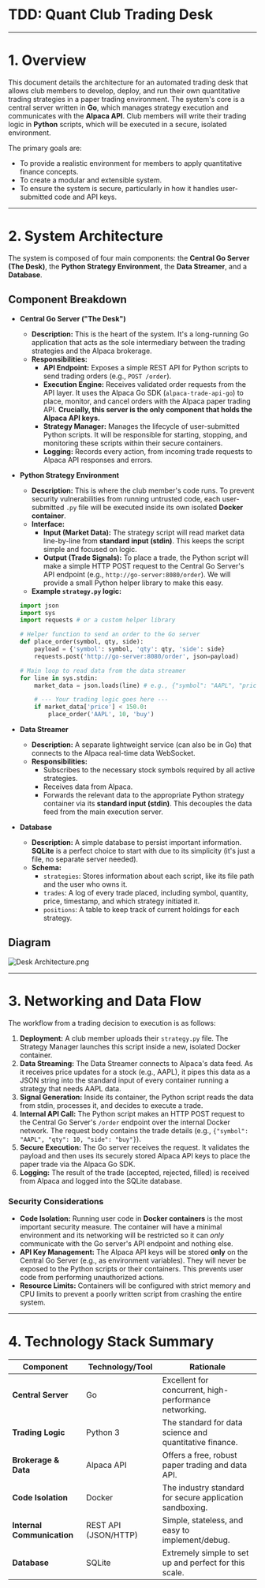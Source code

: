 # TDD: Quant Club Trading Desk

---

# **1. Overview**

This document details the architecture for an automated trading desk that allows club members to develop, deploy, and run their own quantitative trading strategies in a paper trading environment. The system's core is a central server written in **Go**, which manages strategy execution and communicates with the **Alpaca API**. Club members will write their trading logic in **Python** scripts, which will be executed in a secure, isolated environment.

The primary goals are:

- To provide a realistic environment for members to apply quantitative finance concepts.
- To create a modular and extensible system.
- To ensure the system is secure, particularly in how it handles user-submitted code and API keys.

---

# **2. System Architecture**

The system is composed of four main components: the **Central Go Server (The Desk)**, the **Python Strategy Environment**, the **Data Streamer**, and a **Database**.

## **Component Breakdown**

- **Central Go Server ("The Desk")**
    - **Description:** This is the heart of the system. It's a long-running Go application that acts as the sole intermediary between the trading strategies and the Alpaca brokerage.
    - **Responsibilities:**
        - **API Endpoint:** Exposes a simple REST API for Python scripts to send trading orders (e.g., `POST /order`).
        - **Execution Engine:** Receives validated order requests from the API layer. It uses the Alpaca Go SDK (`alpaca-trade-api-go`) to place, monitor, and cancel orders with the Alpaca paper trading API. **Crucially, this server is the only component that holds the Alpaca API keys.**
        - **Strategy Manager:** Manages the lifecycle of user-submitted Python scripts. It will be responsible for starting, stopping, and monitoring these scripts within their secure containers.
        - **Logging:** Records every action, from incoming trade requests to Alpaca API responses and errors.
- **Python Strategy Environment**
    - **Description:** This is where the club member's code runs. To prevent security vulnerabilities from running untrusted code, each user-submitted `.py` file will be executed inside its own isolated **Docker container**.
    - **Interface:**
        - **Input (Market Data):** The strategy script will read market data line-by-line from **standard input (stdin)**. This keeps the script simple and focused on logic.
        - **Output (Trade Signals):** To place a trade, the Python script will make a simple HTTP POST request to the Central Go Server's API endpoint (e.g., `http://go-server:8080/order`). We will provide a small Python helper library to make this easy.
    - **Example `strategy.py` logic:**
    
    ```python
    import json
    import sys
    import requests # or a custom helper library
    
    # Helper function to send an order to the Go server
    def place_order(symbol, qty, side):
        payload = {'symbol': symbol, 'qty': qty, 'side': side}
        requests.post('http://go-server:8080/order', json=payload)
    
    # Main loop to read data from the data streamer
    for line in sys.stdin:
        market_data = json.loads(line) # e.g., {"symbol": "AAPL", "price": 150.25}
    
        # --- Your trading logic goes here ---
        if market_data['price'] < 150.0:
            place_order('AAPL', 10, 'buy')
    ```
    
- **Data Streamer**
    - **Description:** A separate lightweight service (can also be in Go) that connects to the Alpaca real-time data WebSocket.
    - **Responsibilities:**
        - Subscribes to the necessary stock symbols required by all active strategies.
        - Receives data from Alpaca.
        - Forwards the relevant data to the appropriate Python strategy container via its **standard input (stdin)**. This decouples the data feed from the main execution server.
- **Database**
    - **Description:** A simple database to persist important information. **SQLite** is a perfect choice to start with due to its simplicity (it's just a file, no separate server needed).
    - **Schema:**
        - `strategies`: Stores information about each script, like its file path and the user who owns it.
        - `trades`: A log of every trade placed, including symbol, quantity, price, timestamp, and which strategy initiated it.
        - `positions`: A table to keep track of current holdings for each strategy.

## Diagram

![Desk Architecture.png](TDD%20Quant%20Club%20Trading%20Desk%2027102634d41e804584b6ee37a1ee53ce/Desk_Architecture.png)

---

# **3. Networking and Data Flow**

The workflow from a trading decision to execution is as follows:

1. **Deployment:** A club member uploads their `strategy.py` file. The Strategy Manager launches this script inside a new, isolated Docker container.
2. **Data Streaming:** The Data Streamer connects to Alpaca's data feed. As it receives price updates for a stock (e.g., AAPL), it pipes this data as a JSON string into the standard input of every container running a strategy that needs AAPL data.
3. **Signal Generation:** Inside its container, the Python script reads the data from stdin, processes it, and decides to execute a trade.
4. **Internal API Call:** The Python script makes an HTTP POST request to the Central Go Server's `/order` endpoint over the internal Docker network. The request body contains the trade details (e.g., `{"symbol": "AAPL", "qty": 10, "side": "buy"}`).
5. **Secure Execution:** The Go server receives the request. It validates the payload and then uses its securely stored Alpaca API keys to place the paper trade via the Alpaca Go SDK.
6. **Logging:** The result of the trade (accepted, rejected, filled) is received from Alpaca and logged into the SQLite database.

### **Security Considerations**

- **Code Isolation:** Running user code in **Docker containers** is the most important security measure. The container will have a minimal environment and its networking will be restricted so it can *only* communicate with the Go server's API endpoint and nothing else.
- **API Key Management:** The Alpaca API keys will be stored **only** on the Central Go Server (e.g., as environment variables). They will never be exposed to the Python scripts or their containers. This prevents user code from performing unauthorized actions.
- **Resource Limits:** Containers will be configured with strict memory and CPU limits to prevent a poorly written script from crashing the entire system.

---

# **4. Technology Stack Summary**

| Component | Technology/Tool | Rationale |
| --- | --- | --- |
| **Central Server** | Go | Excellent for concurrent, high-performance networking. |
| **Trading Logic** | Python 3 | The standard for data science and quantitative finance. |
| **Brokerage & Data** | Alpaca API | Offers a free, robust paper trading and data API. |
| **Code Isolation** | Docker | The industry standard for secure application sandboxing. |
| **Internal Communication** | REST API (JSON/HTTP) | Simple, stateless, and easy to implement/debug. |
| **Database** | SQLite | Extremely simple to set up and perfect for this scale. |